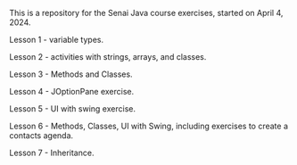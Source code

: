 This is a repository for the Senai Java course exercises, started on April 4, 2024.

Lesson 1 - variable types.

Lesson 2 - activities with strings, arrays, and classes.

Lesson 3 - Methods and Classes.

Lesson 4 - JOptionPane exercise.

Lesson 5 - UI with swing exercise.

Lesson 6 - Methods, Classes, UI with Swing, including exercises to create a contacts agenda.

Lesson 7 - Inheritance.

 
 
